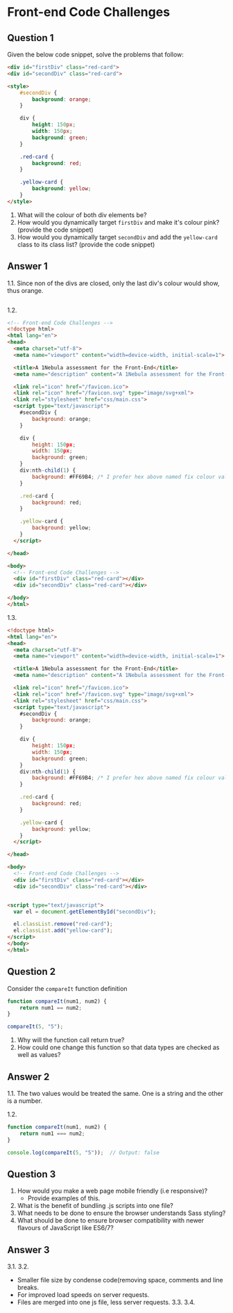 
# Front-end Code Challenges

## Question 1
Given the below code snippet, solve the problems that follow:

```html
<div id="firstDiv" class="red-card">
<div id="secondDiv" class="red-card">

<style>
    #secondDiv {
        background: orange;
    }

    div {
        height: 150px;
        width: 150px;
        background: green;
    }

    .red-card {
        background: red;
    }

    .yellow-card {
        background: yellow;
    }
</style>
```

1. What will the colour of both div elements be?
2. How would you dynamically target ```firstDiv``` and make it's colour pink? (provide the code snippet)
3. How would you dynamically target ```secondDiv``` and add the ```yellow-card``` class to its class list? (provide the code snippet)

## Answer 1

1.1. Since non of the divs are closed, only the last div's colour would show, thus orange.

```html
```
1.2. 
```html
<!-- Front-end Code Challenges -->
<!doctype html>
<html lang="en">
<head>
  <meta charset="utf-8">
  <meta name="viewport" content="width=device-width, initial-scale=1">

  <title>A 1Nebula assessment for the Front-End</title>
  <meta name="description" content="A 1Nebula assessment for the Front-End">

  <link rel="icon" href="/favicon.ico">
  <link rel="icon" href="/favicon.svg" type="image/svg+xml">
  <link rel="stylesheet" href="css/main.css">
  <script type="text/javascript">
    #secondDiv {
        background: orange;
    }

    div {
        height: 150px;
        width: 150px;
        background: green;
    }
    div:nth-child(1) {
        background: #FF69B4; /* I prefer hex above named fix colour values. */
    }

    .red-card {
        background: red;
    }

    .yellow-card {
        background: yellow;
    }
  </script>

</head>

<body>
  <!-- Front-end Code Challenges -->
  <div id="firstDiv" class="red-card"></div>
  <div id="secondDiv" class="red-card"></div>

</body>
</html>
```

1.3. 
```html
<!doctype html>
<html lang="en">
<head>
  <meta charset="utf-8">
  <meta name="viewport" content="width=device-width, initial-scale=1">

  <title>A 1Nebula assessment for the Front-End</title>
  <meta name="description" content="A 1Nebula assessment for the Front-End">

  <link rel="icon" href="/favicon.ico">
  <link rel="icon" href="/favicon.svg" type="image/svg+xml">
  <link rel="stylesheet" href="css/main.css">
  <script type="text/javascript">
    #secondDiv {
        background: orange;
    }

    div {
        height: 150px;
        width: 150px;
        background: green;
    }
    div:nth-child(1) {
        background: #FF69B4; /* I prefer hex above named fix colour values. */
    }

    .red-card {
        background: red;
    }

    .yellow-card {
        background: yellow;
    }
  </script>

</head>

<body>
  <!-- Front-end Code Challenges -->
  <div id="firstDiv" class="red-card"></div>
  <div id="secondDiv" class="red-card"></div>


<script type="text/javascript">
  var el = document.getElementById("secondDiv");

  el.classList.remove("red-card");
  el.classList.add("yellow-card");
</script>
</body>
</html>
```

## Question 2
Consider the ```compareIt``` function definition

```javascript
function compareIt(num1, num2) {
    return num1 == num2;
}

compareIt(5, "5");
```

1. Why will the function call return true? 
2. How could one change this function so that data types are checked as well as values?

## Answer 2
1.1. The two values would be treated the same. One is a string and the other is a number.

1.2. 
```javascript
function compareIt(num1, num2) {
    return num1 === num2;
}

console.log(compareIt(5, "5"));  // Output: false
```


## Question 3
1. How would you make a web page mobile friendly (i.e responsive)? 
   * Provide examples of this.
2. What is the benefit of bundling .js scripts into one file? 
3. What needs to be done to ensure the browser understands Sass styling?
4. What should be done to ensure browser compatibility with newer flavours of JavaScript like ES6/7?

## Answer 3
3.1. 
3.2. 
- Smaller file size by condense code(removing space, comments and line breaks.
- For improved load speeds on server requests.
- Files are merged into one js file, less server requests.
3.3. 
3.4. 
